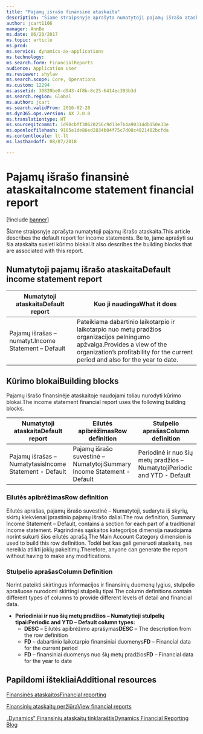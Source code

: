 ```yaml
---
title: "Pajamų išrašo finansinė ataskaita"
description: "Šiame straipsnyje aprašyta numatytoji pajamų išrašo ataskaita. Be to, jame aprašyti su šia ataskaita susieti kūrimo blokai."
author: jcart1106
manager: AnnBe
ms.date: 06/20/2017
ms.topic: article
ms.prod: 
ms.service: dynamics-ax-applications
ms.technology: 
ms.search.form: FinancialReports
audience: Application User
ms.reviewer: shylaw
ms.search.scope: Core, Operations
ms.custom: 12294
ms.assetid: 30820be0-d943-4f8b-8c25-6414ec393b3d
ms.search.region: Global
ms.author: jcart
ms.search.validFrom: 2016-02-28
ms.dyn365.ops.version: AX 7.0.0
ms.translationtype: HT
ms.sourcegitcommit: 1d98cbff30620256c9d13e7b4a90314db150e33e
ms.openlocfilehash: 9105e1de86ed2834b04f75c7d08c4021402bcfda
ms.contentlocale: lt-lt
ms.lasthandoff: 08/07/2018

---
```


# <a name="income-statement-financial-report"></a><span data-ttu-id="70229-104">Pajamų išrašo finansinė ataskaita</span><span class="sxs-lookup"><span data-stu-id="70229-104">Income statement financial report</span></span>

[!include [banner](../includes/banner.md)]

<span data-ttu-id="70229-105">Šiame straipsnyje aprašyta numatytoji pajamų išrašo ataskaita.</span><span class="sxs-lookup"><span data-stu-id="70229-105">This article describes the default report for income statements.</span></span> <span data-ttu-id="70229-106">Be to, jame aprašyti su šia ataskaita susieti kūrimo blokai.</span><span class="sxs-lookup"><span data-stu-id="70229-106">It also describes the building blocks that are associated with this report.</span></span> 

<a name="default-income-statement-report"></a><span data-ttu-id="70229-107">Numatytoji pajamų išrašo ataskaita</span><span class="sxs-lookup"><span data-stu-id="70229-107">Default income statement report</span></span>
-------------------------------

| <span data-ttu-id="70229-108">Numatytoji ataskaita</span><span class="sxs-lookup"><span data-stu-id="70229-108">Default report</span></span>             | <span data-ttu-id="70229-109">Kuo ji naudinga</span><span class="sxs-lookup"><span data-stu-id="70229-109">What it does</span></span>                                                                                              |
|----------------------------|-----------------------------------------------------------------------------------------------------------|
| <span data-ttu-id="70229-110">Pajamų išrašas – numatyt.</span><span class="sxs-lookup"><span data-stu-id="70229-110">Income Statement – Default</span></span> | <span data-ttu-id="70229-111">Pateikiama dabartinio laikotarpio ir laikotarpio nuo metų pradžios organizacijos pelningumo apžvalga.</span><span class="sxs-lookup"><span data-stu-id="70229-111">Provides a view of the organization’s profitability for the current period and also for the year to date.</span></span> |

## <a name="building-blocks"></a><span data-ttu-id="70229-112">Kūrimo blokai</span><span class="sxs-lookup"><span data-stu-id="70229-112">Building blocks</span></span>
<span data-ttu-id="70229-113">Pajamų išrašo finansinėje ataskaitoje naudojami toliau nurodyti kūrimo blokai.</span><span class="sxs-lookup"><span data-stu-id="70229-113">The income statement financial report uses the following building blocks.</span></span>

| <span data-ttu-id="70229-114">Numatytoji ataskaita</span><span class="sxs-lookup"><span data-stu-id="70229-114">Default report</span></span>             | <span data-ttu-id="70229-115">Eilutės apibrėžimas</span><span class="sxs-lookup"><span data-stu-id="70229-115">Row definition</span></span>                     | <span data-ttu-id="70229-116">Stulpelio aprašas</span><span class="sxs-lookup"><span data-stu-id="70229-116">Column definition</span></span>          |
|----------------------------|------------------------------------|----------------------------|
| <span data-ttu-id="70229-117">Pajamų išrašas – Numatytasis</span><span class="sxs-lookup"><span data-stu-id="70229-117">Income Statement - Default</span></span> | <span data-ttu-id="70229-118">Pajamų išrašo suvestinė – Numatytoji</span><span class="sxs-lookup"><span data-stu-id="70229-118">Summary Income Statement - Default</span></span> | <span data-ttu-id="70229-119">Periodinė ir nuo šių metų pradžios – Numatytoji</span><span class="sxs-lookup"><span data-stu-id="70229-119">Periodic and YTD - Default</span></span> |

### <a name="row-definition"></a><span data-ttu-id="70229-120">Eilutės apibrėžimas</span><span class="sxs-lookup"><span data-stu-id="70229-120">Row definition</span></span>

<span data-ttu-id="70229-121">Eilutės aprašas, pajamų išrašo suvestinė – Numatytoji, sudaryta iš skyrių, skirtų kiekvienai įprastinio pajamų išrašo daliai.</span><span class="sxs-lookup"><span data-stu-id="70229-121">The row definition, Summary Income Statement – Default, contains a section for each part of a traditional income statement.</span></span> <span data-ttu-id="70229-122">Pagrindinės sąskaitos kategorijos dimensija naudojama norint sukurti šios eilutės aprašą.</span><span class="sxs-lookup"><span data-stu-id="70229-122">The Main Account Category dimension is used to build this row definition.</span></span> <span data-ttu-id="70229-123">Todėl bet kas gali generuoti ataskaitą, nes nereikia atlikti jokių pakeitimų.</span><span class="sxs-lookup"><span data-stu-id="70229-123">Therefore, anyone can generate the report without having to make any modifications.</span></span>

### <a name="column-definition"></a><span data-ttu-id="70229-124">Stulpelio aprašas</span><span class="sxs-lookup"><span data-stu-id="70229-124">Column Definition</span></span>

<span data-ttu-id="70229-125">Norint pateikti skirtingus informacijos ir finansinių duomenų lygius, stulpelio aprašuose nurodomi skirtingi stulpelių tipai.</span><span class="sxs-lookup"><span data-stu-id="70229-125">The column definitions contain different types of columns to provide different levels of detail and financial data.</span></span>

-   <span data-ttu-id="70229-126">**Periodiniai ir nuo šių metų pradžios – Numatytieji stulpelių tipai:**</span><span class="sxs-lookup"><span data-stu-id="70229-126">**Periodic and YTD – Default column types:**</span></span>
    -   <span data-ttu-id="70229-127">**DESC** – Eilutės apibrėžimo aprašymas</span><span class="sxs-lookup"><span data-stu-id="70229-127">**DESC** – The description from the row definition</span></span>
    -   <span data-ttu-id="70229-128">**FD** – dabartinio laikotarpio finansiniai duomenys</span><span class="sxs-lookup"><span data-stu-id="70229-128">**FD** – Financial data for the current period</span></span>
    -   <span data-ttu-id="70229-129">**FD** – finansiniai duomenys nuo šių metų pradžios</span><span class="sxs-lookup"><span data-stu-id="70229-129">**FD** – Financial data for the year to date</span></span>



<a name="additional-resources"></a><span data-ttu-id="70229-130">Papildomi ištekliai</span><span class="sxs-lookup"><span data-stu-id="70229-130">Additional resources</span></span>
--------

[<span data-ttu-id="70229-131">Finansinės ataskaitos</span><span class="sxs-lookup"><span data-stu-id="70229-131">Financial reporting</span></span>](financial-reporting-getting-started.md)

[<span data-ttu-id="70229-132">Finansinių ataskaitų peržiūra</span><span class="sxs-lookup"><span data-stu-id="70229-132">View financial reports</span></span>](view-financial-reports.md)

[<span data-ttu-id="70229-133">„Dynamics‟ Finansinių ataskaitų tinklaraštis</span><span class="sxs-lookup"><span data-stu-id="70229-133">Dynamics Financial Reporting Blog</span></span>](http://blogs.msdn.com/b/dynamics_financial_reporting/)




